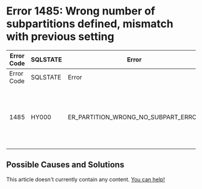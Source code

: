 
# Error 1485: Wrong number of subpartitions defined, mismatch with previous setting


| Error Code | SQLSTATE | Error | Description |
| --- | --- | --- | --- |
| Error Code | SQLSTATE | Error | Description |
| 1485 | HY000 | ER_PARTITION_WRONG_NO_SUBPART_ERROR | Wrong number of subpartitions defined, mismatch with previous setting |




## Possible Causes and Solutions


This article doesn't currently contain any content. [You can help!](/kb/en/writing-and-editing-knowledge-base-articles/)

